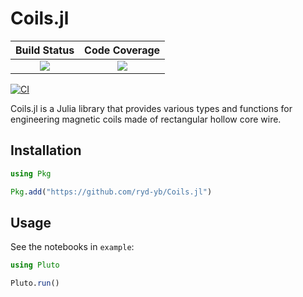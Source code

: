 # Coils.jl

| **Build Status**                          | **Code Coverage**               |
|:-----------------------------------------:|:-------------------------------:|
| [![][CI-img]][CI-url] | [![][codecov-img]][codecov-url] |

[![CI]()]()

Coils.jl is a Julia library that provides various types and functions for engineering magnetic coils made of rectangular hollow core wire.

## Installation

```julia
using Pkg

Pkg.add("https://github.com/ryd-yb/Coils.jl")
```

## Usage

See the notebooks in `example`:

```julia
using Pluto

Pluto.run()
```


[CI-img]: https://github.com/ryd-yb/Coils.jl/actions/workflows/ci.yml/badge.svg
[CI-url]: https://github.com/ryd-yb/Coils.jl/actions/workflows/ci.yml

[codecov-img]:  https://codecov.io/gh/ryd-yb/Coils.jl
[codecov-url]: https://codecov.io/gh/ryd-yb/Coils.jl
